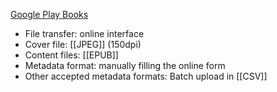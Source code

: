 [Google Play Books](https://play.google.com/books/publish/)

* File transfer: online interface
* Cover file: [[JPEG]] (150dpi)
* Content files: [[EPUB]]
* Metadata format: manually filling the online form
* Other accepted metadata formats: Batch upload in [[CSV]]